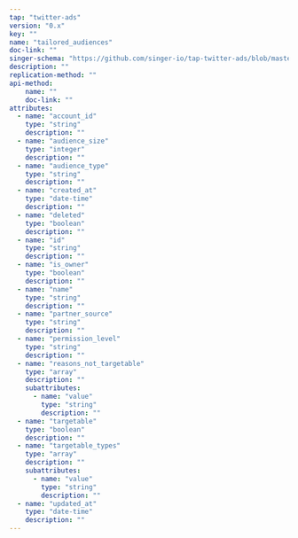 ```yaml
---
tap: "twitter-ads"
version: "0.x"
key: ""
name: "tailored_audiences"
doc-link: ""
singer-schema: "https://github.com/singer-io/tap-twitter-ads/blob/master/tap_twitter_ads/schemas/tailored_audiences.json"
description: ""
replication-method: ""
api-method:
    name: ""
    doc-link: ""
attributes:
  - name: "account_id"
    type: "string"
    description: ""
  - name: "audience_size"
    type: "integer"
    description: ""
  - name: "audience_type"
    type: "string"
    description: ""
  - name: "created_at"
    type: "date-time"
    description: ""
  - name: "deleted"
    type: "boolean"
    description: ""
  - name: "id"
    type: "string"
    description: ""
  - name: "is_owner"
    type: "boolean"
    description: ""
  - name: "name"
    type: "string"
    description: ""
  - name: "partner_source"
    type: "string"
    description: ""
  - name: "permission_level"
    type: "string"
    description: ""
  - name: "reasons_not_targetable"
    type: "array"
    description: ""
    subattributes:
      - name: "value"
        type: "string"
        description: ""
  - name: "targetable"
    type: "boolean"
    description: ""
  - name: "targetable_types"
    type: "array"
    description: ""
    subattributes:
      - name: "value"
        type: "string"
        description: ""
  - name: "updated_at"
    type: "date-time"
    description: ""
---
```

